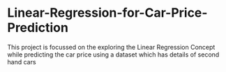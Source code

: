 # Linear-Regression-for-Car-Price-Prediction

This project is focussed on the exploring the Linear Regression Concept while predicting the car price using a dataset which has details of second hand cars
